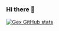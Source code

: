 ### Hi there 👋

<!--
**Gex-dev69/Gex-dev69** is a ✨ _special_ ✨ repository because its `README.md` (this file) appears on your GitHub profile.

Here are some ideas to get you started:

- 🔭 I’m currently working on ...
- 🌱 I’m currently learning ...
- 👯 I’m looking to collaborate on ...
- 🤔 I’m looking for help with ...
- 💬 Ask me about ...
- 📫 How to reach me: ...
- 😄 Pronouns: ...
- ⚡ Fun fact: ...
-->

[![Gex GitHub stats](https://github-readme-stats.vercel.app/api?username=Gex-dev69)](https://github.com/anuraghazra/github-readme-stats)
